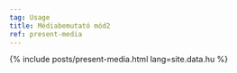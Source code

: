 ```yaml
---
tag: Usage
title: Médiabemutató mód2
ref: present-media
---
```


{% include posts/present-media.html lang=site.data.hu %}
